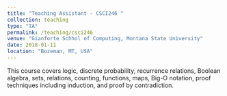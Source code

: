 ```yaml
---
title: "Teaching Assistant - CSCI246 "
collection: teaching
type: "TA"
permalink: /teaching/csci246
venue: "Gianforte Schhol of Computing, Montana State University"
date: 2018-01-11
location: "Bozeman, MT, USA"
---
```


This course covers logic, discrete probability, recurrence relations, Boolean algebra, sets, relations, counting, functions, maps, Big-O notation, proof techniques including induction, and proof by contradiction.
